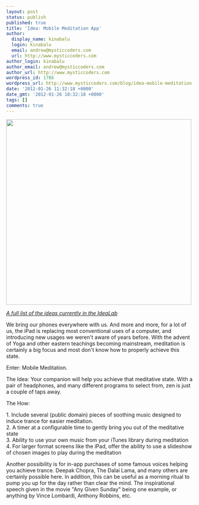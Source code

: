 ```yaml
---
layout: post
status: publish
published: true
title: 'Idea: Mobile Meditation App'
author:
  display_name: kinabalu
  login: kinabalu
  email: andrew@mysticcoders.com
  url: http://www.mysticcoders.com
author_login: kinabalu
author_email: andrew@mysticcoders.com
author_url: http://www.mysticcoders.com
wordpress_id: 1786
wordpress_url: http://www.mysticcoders.com/blog/idea-mobile-meditation-app/
date: '2012-01-26 11:32:18 +0000'
date_gmt: '2012-01-26 18:32:18 +0000'
tags: []
comments: true
---
```

<p><img src="http://farm7.staticflickr.com/6071/6131624592_a86d75325e.jpg" width="500" /></p>
<p><a href="http://www.mysticcoders.com/idea-lab/"><em>A full list of the ideas currently in the IdeaLab</em></a></p>
<p>We bring our phones everywhere with us.  And more and more, for a lot of us, the iPad is replacing most conventional uses of a computer, and introducing new usages we weren't aware of years before.  With the advent of Yoga and other eastern teachings becoming mainstream, meditation is certainly a big focus and most don't know how to properly achieve this state.</p>
<p>Enter: Mobile Meditation.</p>
<p>The Idea: Your companion will help you achieve that meditative state.  With a pair of headphones, and many different programs to select from, zen is just a couple of taps away.</p>
<p>The How:</p>
<p>1. Include several (public domain) pieces of soothing music designed to induce trance for easier meditation.<br />
2. A timer at a configurable time to gently bring you out of the meditative state<br />
3. Ability to use your own music from your iTunes library during meditation<br />
4. For larger format screens like the iPad, offer the ability to use a slideshow of chosen images to play during the meditation</p>
<p>Another possibility is for in-app purchases of some famous voices helping you achieve trance.  Deepak Chopra, The Dalai Lama, and many others are certainly possible here.  In addition, this can be useful as a morning ritual to pump you up for the day rather than clear the mind.  The inspirational speech given in the movie "Any Given Sunday" being one example, or anything by Vince Lombardi, Anthony Robbins, etc.</p>
